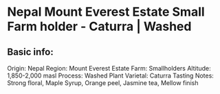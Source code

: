 # Nepal Mount Everest Estate Small Farm holder - Caturra | Washed

## Basic info:

Origin: Nepal
Region: Mount Everest Estate
Farm: Smallholders
Altitude: 1,850-2,000 masl
Process: Washed
Plant Varietal: Caturra
Tasting Notes: Strong floral, Maple Syrup, Orange peel, Jasmine tea, Mellow finish

